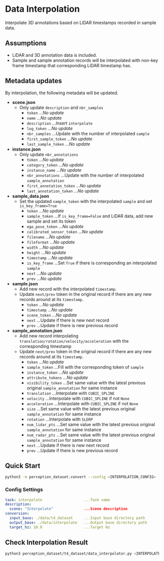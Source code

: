 # Data Interpolation

Interpolate 3D annotations based on LiDAR timestamps recorded in sample data.

## Assumptions

- LiDAR and 3D annotation data is included.
- Sample and sample annotation records will be interpolated with non-key frame timestamp that corresponding LiDAR timestamp has.

## Metadata updates

By interpolation, the following metadata will be updated.

- **scene.json**
  - Only update `description` and `nbr_samples`
    - `token` ..._No update_
    - `name` ..._No update_
    - `description` ...Insert `interpolate`
    - `log_token` ..._No update_
    - `nbr_samples` ...Update with the number of interpolated `sample`
    - `first_sample_token` ..._No update_
    - `last_sample_token` ..._No update_
- **instance.json**
  - Only update `nbr_annotations`
    - `token` ..._No update_
    - `category_token` ..._No update_
    - `instance_name` ..._No update_
    - `nbr_annotations` ...Update with the number of interpolated `sample_annotation`
    - `first_annotation_token` ..._No update_
    - `last_annotation_token` ..._No update_
- **sample_data.json**
  - Set the updated `sample_token` with the interpolated `sample` and set `is_key_frame=True`
    - `token` ..._No update_
    - `sample_token` ...If `is_key_frame=False` and LiDAR data, add new sample and set its token
    - `ego_pose_token` ..._No update_
    - `calibrated_sensor_token` ..._No update_
    - `filename` ..._No update_
    - `fileformat` ..._No update_
    - `width` ..._No update_
    - `height` ..._No update_
    - `timestamp` ..._No update_
    - `is_key_frame` ...Set `True` if there is corresponding an interpolated `sample`
    - `next` ..._No update_
    - `prev` ..._No update_
- **sample.json**
  - Add new record with the interpolated `timestamp`.
  - Update `next/prev` token in the original record if there are any new records around at its `timestamp`.
    - `token` ..._No update_
    - `timestamp` ..._No update_
    - `scene_token` ..._No update_
    - `next` ...Update if there is new next record
    - `prev` ...Update if there is new previous record
- **sample_annotation.json**
  - Add new record interpolating `translation/rotation/velocity/acceleration` with the corresponding timestamp
  - Update `next/prev` token in the original record if there are any new records around at its `timestamp`.
    - `token` ..._No update_
    - `sample_token` ...Fill with the corresponding token of `sample`
    - `instance_token` ..._No update_
    - `attribute_tokens` ..._No update_
    - `visibility_token` ...Set same value with the latest previous original `sample_annotation` for same instance
    - `translation` ...Interpolate with `CUBIC_SPLINE`
    - `velocity` ...Interpolate with `CUBIC_SPLINE` if not `None`
    - `acceleration` ...Interpolate with `CUBIC_SPLINE` if not `None`
    - `size` ...Set same value with the latest previous original `sample_annotation` for same instance
    - `rotation` ...Interpolate with `SLERP`
    - `num_lidar_pts` ...Set same value with the latest previous original `sample_annotation` for same instance
    - `num_radar_pts` ...Set same value with the latest previous original `sample_annotation` for same instance
    - `next` ...Update if there is new next record
    - `prev` ...Update if there is new previous record

## Quick Start

```bash
python3 -m perception_dataset.convert --config <INTERPOLATION_CONFIG>
```

### Config Settings

```yaml
task: interpolate                   ...Task name
description:
  scene: "Interpolate"              ...Scene description
conversion:
  input_base: ./data/t4_dataset     ...Input base directory path
  output_base: ./data/interpolate   ...Output base directory path
  target_hz: 10.0                   ...Target Hz
```

## Check Interpolation Result

```bash
python3 perception_dataset/t4_dataset/data_interpolator.py <INTERPOLATED_DATA_BASE>
```

